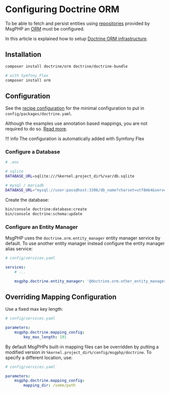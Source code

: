 # Configuring Doctrine ORM

To be able to fetch and persist entities using [repositories](../ddd/repositories.md) provided by MsgPHP an [ORM] must
be configured.

In this article is explained how to setup [Doctrine ORM infrastructure](../infrastructure/doctrine-orm.md).

## Installation

```bash
composer install doctrine/orm doctrine/doctrine-bundle

# with Symfony Flex
composer install orm
```

## Configuration

See the [recipe configuration] for the minimal configuration to put in `config/packages/doctrine.yaml`.

Although the examples use annotation based mappings, you are not required to do so. [Read more][doctrine-bundle-mapping-config].

!!! info
    The configuration is automatically added with Symfony Flex

### Configure a Database

```bash
# .env

# sqlite
DATABASE_URL=sqlite:///%kernel.project_dir%/var/db.sqlite

# mysql / mariadb
DATABASE_URL="mysql://user:pass@host:3306/db_name?charset=utf8mb4&serverVersion=5.7"
```

Create the database:

```bash
bin/console doctrine:database:create
bin/console doctrine:schema:update
```

### Configure an Entity Manager

MsgPHP uses the `doctrine.orm.entity_manager` entity manager service by default. To use another entity manager instead
configure the entity manager alias service:

```yaml
# config/services.yaml

services:
    # ...

    msgphp.doctrine.entity_manager: '@doctrine.orm.other_entity_manager'
```

## Overriding Mapping Configuration

Use a fixed max key length:

```yaml
# config/services.yaml

parameters:
    msgphp.doctrine.mapping_config:
        key_max_length: 191
```

By default MsgPHPs built-in mapping files can be overridden by putting a modified version in `%kernel.project_dir%/config/msgphp/doctrine`.
To specify a different location, use:

```yaml
# config/services.yaml

parameters:
    msgphp.doctrine.mapping_config:
        mapping_dir: /some/path
```

[ORM]: https://en.wikipedia.org/wiki/Object-relational_mapping
[recipe configuration]: https://github.com/symfony/recipes/blob/master/doctrine/doctrine-bundle/1.6/config/packages/doctrine.yaml
[doctrine-bundle-mapping-config]: https://symfony.com/doc/master/bundles/DoctrineBundle/configuration.html#mapping-configuration
[mapped superclasses]: https://www.doctrine-project.org/projects/doctrine-orm/en/latest/reference/inheritance-mapping.html#mapped-superclasses
